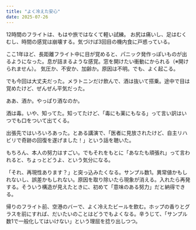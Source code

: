 ```yaml
---
title: "よく冷えた安心"
date: 2025-07-26
---
```


12時間のフライトは、もはや旅ではなくて軽い試練。  お尻は痛いし、足はむくむし、時間の感覚は崩壊する。気づけば3回目の機内食に戸惑っている。

ここ1年ほど、長距離フライト中に目が覚めると、パニック発作っぽいものが出るようになった。息が詰まるような感覚。窓を開けたい衝動にかられる（※開けられません）。
気圧か、不安か、加齢か。原因は不明。でも、よく起こる。

でも今回は大丈夫だった。メラトニンだけ飲んで、酒は抜いて搭乗。途中で目は覚めたけど、ぜんぜん平気だった。

ああ、酒か。やっぱり酒なのか。

酒は毒。いや、知ってた。知ってたけど、「毒にも薬にもなる」って言い訳はいつでも口をついて出てくる。

出張先ではいろいろあった。とある講演で、「医者に見放されたけど、自主リハビリで奇跡の回復を遂げました！」という話を聴いた。

もちろん、本人の努力はすごい。でもそれをもとに「あなたも頑張れ」って言われると、ちょっとどうよ、という気分になる。

「それ、再現性あります？」と突っ込みたくなる。サンプル数1。異常値かもしれないし、誤差かもしれない。原因を取り除いたら現象が消える。入れたら再発する。そういう構造が見えたときに、初めて「意味のある努力」だと納得できる。

帰りのフライト前、空港のバーで、よく冷えたビールを飲む。ホップの香りとグラスを前にすれば、だいたいのことはどうでもよくなる。辛うじて、「サンプル数1で一般化してはいけない」という理屈を捻り出しつつ。